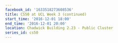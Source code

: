 ```yaml
---
facebook_id: '1633518273608536'
title: CS50 at UCL Week 3 (continued)
start_time: '2016-12-01 18:00'
end_time: '2016-12-01 20:00'
location: Chadwick Building 2.23 - Public Cluster
series_id: cs50
---
```

